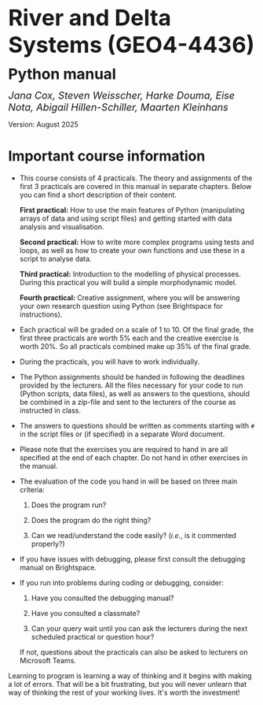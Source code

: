 <style>
firsttitle { font-weight:700;font-size:45px }
subtitle { font-weight:700;font-size:30px }
contributors { font-size:20px }
</style>

<firsttitle> River and Delta Systems (GEO4-4436) </firsttitle>

<subtitle> Python manual </subtitle>

<contributors> *Jana Cox, Steven Weisscher, Harke Douma, Eise Nota, Abigail Hillen-Schiller, Maarten Kleinhans* </contributors>

Version: August 2025

# Important course information

-	This course consists of 4 practicals. The theory and assignments of the first 3 practicals are covered in this manual in separate chapters. Below you can find a short description of their content.

	**First practical:** How to use the main features of Python (manipulating arrays of data and using script files) and getting started with data analysis and visualisation.

	**Second practical:** How to write more complex programs using tests and loops, as well as how to create your own functions and use these in a script to analyse data.

	**Third practical:** Introduction to the modelling of physical processes. During this practical you will build a simple morphodynamic model.

	**Fourth practical:** Creative assignment, where you will be answering your own research question using Python (see Brightspace for instructions).

-	Each practical will be graded on a scale of 1 to 10. Of the final grade, the first three practicals are worth 5% each and the creative exercise is worth 20%. So all practicals combined make up 35% of the final grade.

-   During the practicals, you will have to work individually.

-   The Python assignments should be handed in following the deadlines provided by the lecturers. All the files necessary for your code to run (Python scripts, data files), as well as answers to the questions, should be combined in a zip-file and sent to the lecturers of the course as instructed in class.

-   The answers to questions should be written as comments starting with ```#``` in the script files or (if specified) in a separate Word document.

-   Please note that the exercises you are required to hand in are all specified at the end of each chapter. Do not hand in other exercises in the manual.

-   The evaluation of the code you hand in will be based on three main criteria:

	1. Does the program run?

	2. Does the program do the right thing?

	3. Can we read/understand the code easily? (_i.e._, is it commented properly?)

-   If you have issues with debugging, please first consult the debugging manual on Brightspace.

-   If you run into problems during coding or debugging, consider:

	1. Have you consulted the debugging manual?

	2. Have you consulted a classmate?

	3. Can your query wait until you can ask the lecturers during the next scheduled practical or question hour?

	If not, questions about the practicals can also be asked to lecturers on Microsoft Teams.

Learning to program is learning a way of thinking and it begins with making a lot of errors. That will be a bit frustrating, but you will never unlearn that way of thinking the rest of your working lives. It's worth the investment!